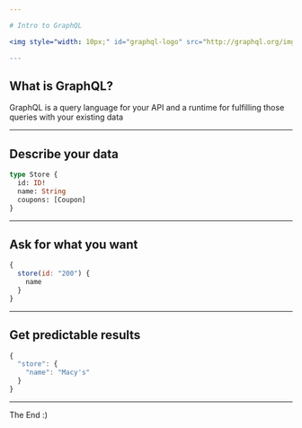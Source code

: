 ```yaml
---

# Intro to GraphQL

<img style="width: 10px;" id="graphql-logo" src="http://graphql.org/img/logo.svg"/>

---
```


## What is GraphQL?

GraphQL is a query language for your API and a runtime for fulfilling those queries with your existing data

---

## Describe your data

```graphql
type Store {
  id: ID!
  name: String
  coupons: [Coupon]
}
```

---

## Ask for what you want

```javascript
{
  store(id: "200") {
    name
  }
}
```

---

## Get predictable results

```javascript
{
  "store": {
    "name": "Macy's"
  }
}
```

---

The End :)
